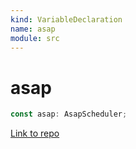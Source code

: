 ```yaml
---
kind: VariableDeclaration
name: asap
module: src
---
```


# asap

```ts
const asap: AsapScheduler;
```

[Link to repo](https://github.com/ReactiveX/rxjs/blob/master/src/internal/scheduler/asap.ts#L44-L44)
